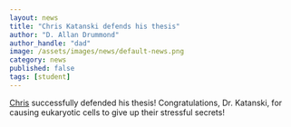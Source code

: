 ```yaml
---
layout: news
title: "Chris Katanski defends his thesis"
author: "D. Allan Drummond"
author_handle: "dad"
image: /assets/images/news/default-news.png
category: news
published: false
tags: [student]
---
```

[Chris] successfully defended his thesis! Congratulations, Dr. Katanski, for causing eukaryotic cells to give up their stressful secrets! 

[Chris]: /team/chris-katanski